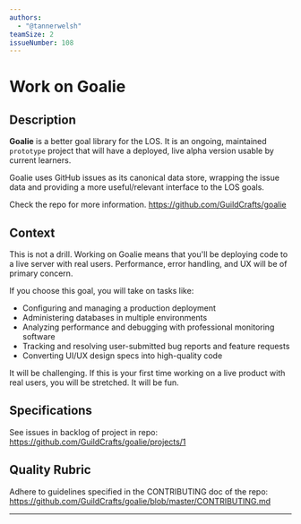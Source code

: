 ```yaml
---
authors:
  - "@tannerwelsh"
teamSize: 2
issueNumber: 108
---
```


# Work on Goalie

## Description

**Goalie** is a better goal library for the LOS. It is an ongoing, maintained `prototype` project that will have a deployed, live alpha version usable by current learners.

Goalie uses GitHub issues as its canonical data store, wrapping the issue data and providing a more useful/relevant interface to the LOS goals.

Check the repo for more information. https://github.com/GuildCrafts/goalie

## Context

This is not a drill. Working on Goalie means that you'll be deploying code to a live server with real users. Performance, error handling, and UX will be of primary concern.

If you choose this goal, you will take on tasks like:

- Configuring and managing a production deployment
- Administering databases in multiple environments
- Analyzing performance and debugging with professional monitoring software
- Tracking and resolving user-submitted bug reports and feature requests
- Converting UI/UX design specs into high-quality code

It will be challenging. If this is your first time working on a live product with real users, you will be stretched. It will be fun.

## Specifications

See issues in backlog of project in repo: https://github.com/GuildCrafts/goalie/projects/1

## Quality Rubric

Adhere to guidelines specified in the CONTRIBUTING doc of the repo: https://github.com/GuildCrafts/goalie/blob/master/CONTRIBUTING.md

---






[mit-license]: https://opensource.org/licenses/MIT
